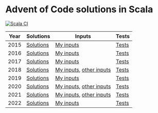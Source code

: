 # Advent of Code solutions in Scala

[![Scala CI](https://github.com/sim642/adventofcode/workflows/Scala%20CI/badge.svg?branch=master)](https://github.com/sim642/adventofcode/actions?query=workflow%3A%22Scala+CI%22)

| Year | Solutions | Inputs | Tests |
| ---- | --------- | ------ | ----- |
| 2015 | [Solutions](src/main/scala/eu/sim642/adventofcode2015) | [My inputs](src/main/resources/eu/sim642/adventofcode2015) | [Tests](src/test/scala/eu/sim642/adventofcode2015) |
| 2016 | [Solutions](src/main/scala/eu/sim642/adventofcode2016) | [My inputs](src/main/resources/eu/sim642/adventofcode2016) | [Tests](src/test/scala/eu/sim642/adventofcode2016) |
| 2017 | [Solutions](src/main/scala/eu/sim642/adventofcode2017) | [My inputs](src/main/resources/eu/sim642/adventofcode2017) | [Tests](src/test/scala/eu/sim642/adventofcode2017) |
| 2018 | [Solutions](src/main/scala/eu/sim642/adventofcode2018) | [My inputs](src/main/resources/eu/sim642/adventofcode2018), [other inputs](src/test/resources/eu/sim642/adventofcode2018) | [Tests](src/test/scala/eu/sim642/adventofcode2018) |
| 2019 | [Solutions](src/main/scala/eu/sim642/adventofcode2019) | [My inputs](src/main/resources/eu/sim642/adventofcode2019) | [Tests](src/test/scala/eu/sim642/adventofcode2019) |
| 2020 | [Solutions](src/main/scala/eu/sim642/adventofcode2020) | [My inputs](src/main/resources/eu/sim642/adventofcode2020), [other inputs](src/test/resources/eu/sim642/adventofcode2020) | [Tests](src/test/scala/eu/sim642/adventofcode2020) |
| 2021 | [Solutions](src/main/scala/eu/sim642/adventofcode2021) | [My inputs](src/main/resources/eu/sim642/adventofcode2021), [other inputs](src/test/resources/eu/sim642/adventofcode2021) | [Tests](src/test/scala/eu/sim642/adventofcode2021) |
| 2022 | [Solutions](src/main/scala/eu/sim642/adventofcode2022) | [My inputs](src/main/resources/eu/sim642/adventofcode2022) | [Tests](src/test/scala/eu/sim642/adventofcode2022) |
